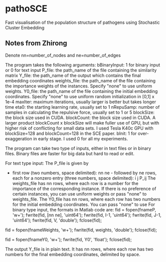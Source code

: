 # pathoSCE
Fast visualisation of the population structure of pathogens using Stochastic Cluster Embedding

## Notes from Zhirong

Denote nn=number_of_nodes and ne=number_of_edges

The program takes the following arguments:
bBinaryInput: 1 for binary input or 0 for text input
P_file: the path_name of the file containing the similarity matrix
Y_file: the path_name of the output which contains the final embedding coordinates
weights_file: the path_name of the file containing the importance weights of the instances. Specify "none" to use uniform weights.
Y0_file: the path_name of the file containing the initial embedding coordinates. Specify "none" to use uniform random initialization in [0,1] x 1e-4
maxIter: maximum iterations, usually larger is better but takes longer time
eta0: the starting learning rate, usually set to 1
nRepuSamp: number of samples in calculating the repulsive force, usually set to 1 or 5
blockSize: the block size used in CUDA. blockCount: the block size used in CUDA. A larger product blockCount x blockSize will make fuller use of GPU, but with higher risk of conflicting for small data sets. I used Tesla K40c GPU with blockSize=128 and blockCount=128 in the SCE paper.
bInit: 1 for over-exaggeration in early stage. I used 0 for all my experiments.


The program can take two type of inputs, either in text files or in binary files. Binary files are faster for big data but hard to read or edit.

For text type input:
The P_file is given by
- first row (two numbers, space delimited): nn ne - followed by ne rows, each for a nonzero entry (three numbers, space delimited): i j P_ij
The weights_file has nn rows, where each row is a number for the importance of the corresponding instance. If there is no preference of certain instances, you can use uniform weights or pass "none" to weights_file.
The Y0_file has nn rows, where each row has two numbers for the initial embedding coordinates. You can pass "none" to use 
For binary type input, the formats in Matlab code are:
fid = fopen(fnameP, 'w+');
fwrite(fid, [nn ne], 'uint64');
fwrite(fid, I-1, 'uint64');
fwrite(fid, J-1, 'uint64');
fwrite(fid, V, 'double');
fclose(fid);

fid = fopen(fnameWeights, 'w+');
fwrite(fid, weights, 'double');
fclose(fid);

fid = fopen(fnameY0, 'w+');
fwrite(fid, Y0', 'float');
fclose(fid);

The output Y_file is in plain text. It has nn rows, where each row has two numbers for the final embedding coordinates, delimited by space.
